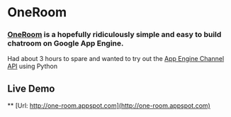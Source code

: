 # OneRoom

### [OneRoom](http://one-room.appspot.com) is a hopefully ridiculously simple and easy to build chatroom on Google App Engine.

Had about 3 hours to spare and wanted to try out the [App Engine Channel API](https://developers.google.com/appengine/docs/python/channel/#Python_Overview) using Python

## Live Demo
** [Url: http://one-room.appspot.com](http://one-room.appspot.com)
